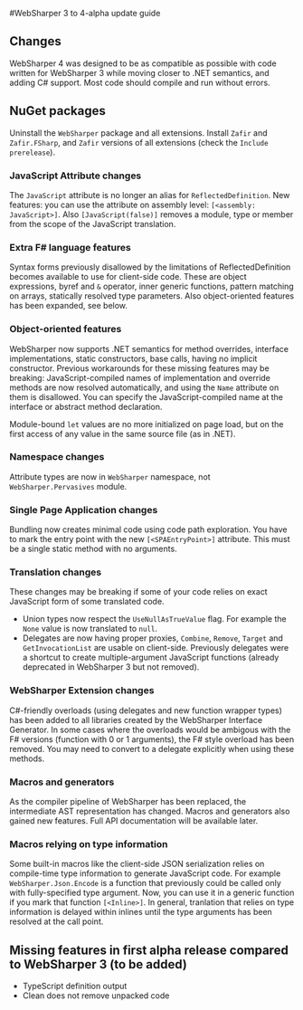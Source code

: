 #WebSharper 3 to 4-alpha update guide

## Changes

WebSharper 4 was designed to be as compatible as possible with code written for WebSharper 3 while moving
closer to .NET semantics, and adding C# support.
Most code should compile and run without errors.

## NuGet packages

Uninstall the `WebSharper` package and all extensions.
Install `Zafir` and `Zafir.FSharp`, and `Zafir` versions of all extensions (check the `Include prerelease`). 

### JavaScript Attribute changes

The `JavaScript` attribute is no longer an alias for `ReflectedDefinition`.
New features: you can use the attribute on assembly level: `[<assembly: JavaScript>]`. 
Also `[JavaScript(false)]` removes a module, type or member from the scope of the JavaScript translation.

### Extra F# language features

Syntax forms previously disallowed by the limitations of ReflectedDefinition becomes available to use for client-side code.
These are object expressions, byref and `&` operator, inner generic functions, pattern matching on arrays, statically resolved type parameters.
Also object-oriented features has been expanded, see below.

### Object-oriented features

WebSharper now supports .NET semantics for method overrides, interface implementations, static constructors,
base calls, having no implicit constructor.
Previous workarounds for these missing features may be breaking:
JavaScript-compiled names of implementation and override methods are now resolved automatically, and using the `Name` attribute on them is disallowed.
You can specify the JavaScript-compiled name at the interface or abstract method declaration.

Module-bound `let` values are no more initialized on page load, but on the first access of any value in the same source file (as in .NET).

### Namespace changes
Attribute types are now in `WebSharper` namespace, not `WebSharper.Pervasives` module.

### Single Page Application changes

Bundling now creates minimal code using code path exploration.
You have to mark the entry point with the new `[<SPAEntryPoint>]` attribute.
This must be a single static method with no arguments.

### Translation changes

These changes may be breaking if some of your code relies on exact JavaScript form of some translated code.

* Union types now respect the `UseNullAsTrueValue` flag.
For example the `None` value is now translated to `null`.
* Delegates are now having proper proxies, `Combine`, `Remove`, `Target` and `GetInvocationList` are usable on client-side.
Previously delegates were a shortcut to create multiple-argument JavaScript functions (already deprecated in WebSharper 3 but not removed). 

### WebSharper Extension changes

C#-friendly overloads (using delegates and new function wrapper types) has been added to all libraries created by the WebSharper Interface Generator.
In some cases where the overloads would be ambigous with the F# versions (function with 0 or 1 arguments), the F# style overload has been removed.
You may need to convert to a delegate explicitly when using these methods. 

### Macros and generators

As the compiler pipeline of WebSharper has been replaced, the intermediate AST representation has changed.
Macros and generators also gained new features.
Full API documentation will be available later.

### Macros relying on type information

Some built-in macros like the client-side JSON serialization relies on compile-time type information to generate JavaScript code.
For example `WebSharper.Json.Encode` is a function that previously could be called only with fully-specified type argument.
Now, you can use it in a generic function if you mark that function `[<Inline>]`.
In general, tranlation that relies on type information is delayed within inlines until the type arguments has been resolved at the call point.

## Missing features in first alpha release compared to WebSharper 3 (to be added)

* TypeScript definition output
* Clean does not remove unpacked code 